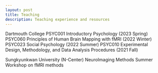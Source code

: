 ```yaml
---
layout: post
title: Teaching
description: Teaching experience and resources
---
```


Dartmouth College
PSYC001 Introductory Psychology (2023 Spring)
PSYC060 Principles of Human Brain Mapping with fMRI (2022 Winter)
PSYC023 Social Psychology (2022 Summer)
PSYC010 Experimental Design, Methodology, and Data Analysis Procedures (2021 Fall)

Sungkyunkwan University (N-Center)
NeuroImaging Methods
Summer Workshop on fMRI methods
